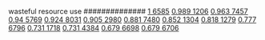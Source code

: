 


wasteful resource use
##############
[1 6585](https://www.phylliida.dev/modelwelfare/qwenbailconversationsWithJournals/#ZjAsZjAuxgUuNccHLjLJCckbxAsuM80NJGMsYyHMESEz)
[0.989 1206](https://www.phylliida.dev/modelwelfare/qwenbailconversationsWithJournals/#ZjAsZjAuxgUuM8cHLjLJCS4xywvJKMYNJGMsYyHMESEz)
[0.963 7457](https://www.phylliida.dev/modelwelfare/qwenbailconversationsWithJournals/#ZjAsZjAuxgUuM8cHLjHJCckbxAvLIcQGJGMsYyHMESExMg==)
[0.94 5769](https://www.phylliida.dev/modelwelfare/qwenbailconversationsWithJournals/#ZjAsZjAuxgUuNMcHyRAuyhvECy4xOM4OJGMsYyHNEiEw)
[0.924 8031](https://www.phylliida.dev/modelwelfare/qwenbailconversationsWithJournals/#ZjAsZjAuMcUFLsYMLjDLCc0LLjnNDSRjLGMhzBEhNA==)
[0.905 2980](https://www.phylliida.dev/modelwelfare/qwenbailconversationsWithJournals/#ZjAsZjAuMcUFLsYMLjDLCS40ywsuMs0NJGMsYyHMESEw)
[0.881 7480](https://www.phylliida.dev/modelwelfare/qwenbailconversationsWithJournals/#ZjAsZjAuxgXJBy4yyQkuNcsLyyHEDSRjLGMhzBEhMTA=)
[0.852 1304](https://www.phylliida.dev/modelwelfare/qwenbailconversationsWithJournals/#ZjAsZjAuxgUuMTPICMoSLssexAwuMs4OJGMsYyHNEiEx)
[0.818 1279](https://www.phylliida.dev/modelwelfare/qwenbailconversationsWithJournals/#ZjAsZjAuxgXJB8sJLjPLC80YLjAkYyxjIcwRITA=)
[0.777 6796](https://www.phylliida.dev/modelwelfare/qwenbailconversationsWithJournals/#ZjAsZjAuxgUuM8cHyRAuyhvECy45zQ0kYyxjIcwRITg=)
[0.731 1718](https://www.phylliida.dev/modelwelfare/qwenbailconversationsWithJournals/#ZjAsZjAuMcUFLsYMLsoQxATLCy41zQ0kYyxjIcwRITQ=)
[0.731 4384](https://www.phylliida.dev/modelwelfare/qwenbailconversationsWithJournals/#ZjAsZjAuMcUFLjLHBy7GFcQJzQsuN80NJGMsYyHMESEx)
[0.679 6698](https://www.phylliida.dev/modelwelfare/qwenbailconversationsWithJournals/#ZjAsZjAuxgUuNMcHyRAuyhvECy41zQ0kYyxjIcwRITk=)
[0.679 6706](https://www.phylliida.dev/modelwelfare/qwenbailconversationsWithJournals/#ZjAsZjAuxgUuNccHLjPJCckbxAvPDSRjLGMhzBEhNg==)
